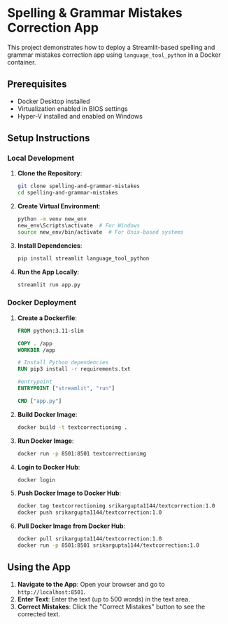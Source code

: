 # Spelling & Grammar Mistakes Correction App

This project demonstrates how to deploy a Streamlit-based spelling and grammar mistakes correction app using `language_tool_python` in a Docker container.

## Prerequisites

- Docker Desktop installed
- Virtualization enabled in BIOS settings
- Hyper-V installed and enabled on Windows

## Setup Instructions

### Local Development

1. **Clone the Repository**: 
   ```bash
   git clone spelling-and-grammar-mistakes
   cd spelling-and-grammar-mistakes

2. **Create Virtual Environment**:
   ```bash
   python -m venv new_env
   new_env\Scripts\activate  # For Windows
   source new_env/bin/activate  # For Unix-based systems

3. **Install Dependencies**:
   ```bash
   pip install streamlit language_tool_python

4. **Run the App Locally**:
   ```bash
   streamlit run app.py

### Docker Deployment

1. **Create a Dockerfile**:
   ```dockerfile
   FROM python:3.11-slim

   COPY . /app
   WORKDIR /app

   # Install Python dependencies
   RUN pip3 install -r requirements.txt

   #entrypoint
   ENTRYPOINT ["streamlit", "run"]

   CMD ["app.py"]


2. **Build Docker Image**:
   ```bash
   docker build -t textcorrectionimg .

3. **Run Docker Image**:
   ```bash
   docker run -p 8501:8501 textcorrectionimg

4. **Login to Docker Hub**:
   ```bash
   docker login

5. **Push Docker Image to Docker Hub**:
   ```bash
   docker tag textcorrectionimg srikargupta1144/textcorrection:1.0
   docker push srikargupta1144/textcorrection:1.0

6. **Pull Docker Image from Docker Hub**:
   ```bash
   docker pull srikargupta1144/textcorrection:1.0
   docker run -p 8501:8501 srikargupta1144/textcorrection:1.0

## Using the App

1. **Navigate to the App**: Open your browser and go to `http://localhost:8501`.
2. **Enter Text**: Enter the text (up to 500 words) in the text area.
3. **Correct Mistakes**: Click the "Correct Mistakes" button to see the corrected text.
